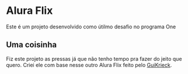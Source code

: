 # Alura Flix
Este é um projeto desenvolvido como útilmo desafio no programa One

## Uma coisinha
Fiz este projeto as pressas já que não tenho tempo pra fazer do jeito que quero. Criei ele com base nesse outro Alura Flix feito pelo [GuiKrieck](https://github.com/GuiKrieck).
